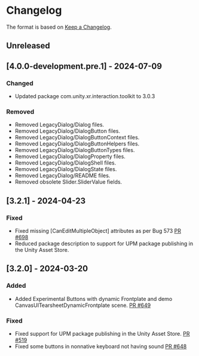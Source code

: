 # Changelog

The format is based on [Keep a Changelog](https://keepachangelog.com/en/1.1.0/).

## Unreleased

## [4.0.0-development.pre.1] - 2024-07-09

### Changed

* Updated package com.unity.xr.interaction.toolkit to 3.0.3

### Removed

* Removed LegacyDialog/Dialog files.
* Removed LegacyDialog/DialogButton files.
* Removed LegacyDialog/DialogButtonContext files.
* Removed LegacyDialog/DialogButtonHelpers files.
* Removed LegacyDialog/DialogButtonTypes files.
* Removed LegacyDialog/DialogProperty files.
* Removed LegacyDialog/DialogShell files.
* Removed LegacyDialog/DialogState files.
* Removed LegacyDialog/README files.
* Removed obsolete Slider.SliderValue fields.

## [3.2.1] - 2024-04-23

### Fixed

* Fixed missing [CanEditMultipleObject] attributes as per Bug 573 [PR #698](https://github.com/MixedRealityToolkit/MixedRealityToolkit-Unity/pull/698)
* Reduced package description to support for UPM package publishing in the Unity Asset Store.

## [3.2.0] - 2024-03-20

### Added

* Added Experimental Buttons with dynamic Frontplate and demo CanvasUITearsheetDynamicFrontplate scene. [PR #649](https://github.com/MixedRealityToolkit/MixedRealityToolkit-Unity/pull/649)

### Fixed

* Fixed support for UPM package publishing in the Unity Asset Store. [PR #519](https://github.com/MixedRealityToolkit/MixedRealityToolkit-Unity/pull/519)
* Fixed some buttons in nonnative keyboard not having sound [PR #648](https://github.com/MixedRealityToolkit/MixedRealityToolkit-Unity/pull/648)